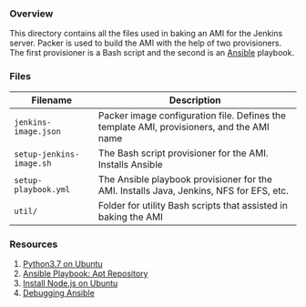 ### Overview

This directory contains all the files used in baking an AMI for the Jenkins server.  Packer is used to build the AMI 
with the help of two provisioners.  The first provisioner is a Bash script and the second is an 
[Ansible](https://www.packer.io/docs/provisioners/ansible-local.html) playbook.

### Files

| Filename                 | Description                                                                                 |
|--------------------------|---------------------------------------------------------------------------------------------|
| `jenkins-image.json`     | Packer image configuration file.  Defines the template AMI, provisioners, and the AMI name  |
| `setup-jenkins-image.sh` | The Bash script provisioner for the AMI.  Installs Ansible                                  |
| `setup-playbook.yml`     | The Ansible playbook provisioner for the AMI.  Installs Java, Jenkins, NFS for EFS, etc.    |
| `util/`                  | Folder for utility Bash scripts that assisted in baking the AMI                             |

### Resources

1) [Python3.7 on Ubuntu](https://websiteforstudents.com/installing-the-latest-python-3-7-on-ubuntu-16-04-18-04/)
2) [Ansible Playbook: Apt Repository](https://docs.ansible.com/ansible/latest/modules/apt_repository_module.html)
3) [Install Node.js on Ubuntu](https://www.digitalocean.com/community/tutorials/how-to-install-node-js-on-ubuntu-18-04)
4) [Debugging Ansible](https://packer.io/docs/provisioners/ansible.html#debugging)